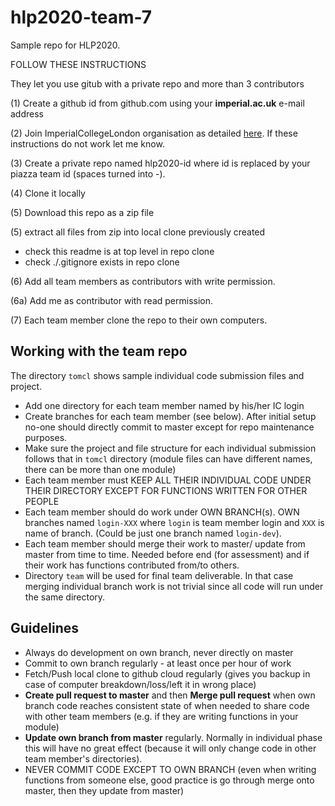 # hlp2020-team-7

Sample repo for HLP2020.

FOLLOW THESE INSTRUCTIONS

They let you use gitub with a private repo and more than 3 contributors

(1) Create a github id from github.com using your **imperial.ac.uk** e-mail address

(2) Join ImperialCollegeLondon organisation as detailed [here](https://www.imperial.ac.uk/admin-services/ict/self-service/research-support/research-support-systems/github/working-with-githubcom/). If these instructions do not work let me know.

(3) Create a private repo named hlp2020-id where id is replaced by your piazza team id (spaces turned into -).

(4) Clone it locally 

(5) Download this repo as a zip file

(5) extract all files from zip into local clone previously created

   - check this readme is at top level in repo clone
   - check ./.gitignore exists in repo clone

(6) Add all team members as contributors with write permission.

(6a) Add me as contributor with read permission.

(7) Each team member clone the repo to their own computers.

## Working with the team repo

The directory `tomcl` shows sample individual code submission files and project.

* Add one directory for each team member named by his/her IC login
* Create branches for each team member (see below). After initial setup no-one should directly commit to master except for repo maintenance purposes.
* Make sure the project and file structure for each individual submission follows that in `tomcl` directory (module files can have different names, there can be more than one module)
* Each team member must KEEP ALL THEIR INDIVIDUAL CODE UNDER THEIR DIRECTORY EXCEPT FOR FUNCTIONS WRITTEN FOR OTHER PEOPLE
* Each team member should do work under OWN BRANCH(s). OWN branches named `login-XXX` where `login` is team member login and `XXX` is name of branch. (Could be just one branch named `login-dev`).
* Each team member should merge their work to master/ update from master from time to time. Needed before end (for assessment) and if their work has functions contributed from/to others.
* Directory `team` will be used for final team deliverable. In that case merging individual branch work is not trivial since all code will run under the same directory.

## Guidelines

* Always do development on own branch, never directly on master
* Commit to own branch regularly - at least once per hour of work
* Fetch/Push local clone to github cloud regularly (gives you backup in case of computer breakdown/loss/left it in wrong place)
* **Create pull request to master** and then **Merge pull request** when own branch code reaches consistent state of when needed to share code with other team members (e.g. if they are writing functions in your module)
* **Update own branch from master** regularly. Normally in individual phase this will have no great effect (because it will only change code in other team member's directories).
* NEVER COMMIT CODE EXCEPT TO OWN BRANCH (even when writing functions from someone else, good practice is go through merge onto master, then they update from master)
